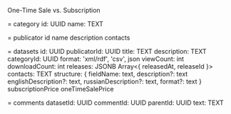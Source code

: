 One-Time Sale vs. Subscription

= category
id: UUID
name: TEXT

= publicator
id
name
description
contacts

= datasets
id: UUID
publicatorId: UUID
title: TEXT
description: TEXT
categoryId: UUID
format: 'xml/rdf', 'csv', json
viewCount: int
downloadCount: int
releases: JSONB Array<{ releasedAt, releaseId }>
contacts: TEXT
structure: {
fieldName: text,
description?: text
englishDescription?: text,
russianDescription?: text,
format?: text
}
subscriptionPrice
oneTimeSalePrice

= comments
datasetId: UUID
commentId: UUID
parentId: UUID
text: TEXT
